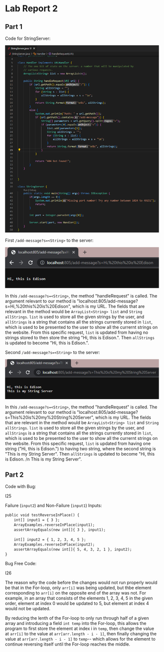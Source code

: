 # Lab Report 2

## Part 1

Code for StringServer:

![Image](L21.png)

First `/add-message?s=<String>` to the server:

![Image](L23.png)

In this `/add-message?s=<String>`, the method "handleRequest" is called. The argument relevant to our method is 
"localhost:805/add-message?s=Hi,%20this%20is%20Edison", which is my URL. The fields that are relevant in the 
method would be `ArrayList<String> list` and `String allStrings`. `list` is used to store all the given strings
by the user, and `allStrings` is a string that contains all the strings currently stored in `list`, which is used 
to be presented to the user to show all the currernt strings on the website. From this specific request, `list` is updated 
from having no strings stored to then store the string "Hi, this is Edison.". Then `allStrings` is updated to become
"Hi, this is Edison.".

Second `/add-message?s=<String>` to the server: 

![Image](L22.png)

In this `/add-message?s=<String>`, the method "handleRequest" is called. The argument relevant to our method is 
"localhost:805/add-message?s=This%20is%20my%20String%20Server", which is my URL. The fields that are relevant in the 
method would be `ArrayList<String> list` and `String allStrings`. `list` is used to store all the given strings
by the user, and `allStrings` is a string that contains all the strings currently stored in `list`, which is used 
to be presented to the user to show all the currernt strings on the website. From this specific request, `list` is updated 
from having one string ("Hi, this is Edison.") to having two string, where the second string is "This is my String Server".
Then `allStrings` is updated to become "Hi, this is Edison. /n This is my String Server".

## Part 2

Code with Bug:

l25

Failure (`input2`) and Non-Failure (`input1`) Inputs:

	public void testReverseInPlace() {
		int[] input1 = { 3 };
    	ArrayExamples.reverseInPlace(input1);
    	assertArrayEquals(new int[]{ 3 }, input1);

    	int[] input2 = { 1, 2, 3, 4, 5 };
    	ArrayExamples.reverseInPlace(input2);
    	assertArrayEquals(new int[]{ 5, 4, 3, 2, 1 }, input2);
	}
	
Bug Free Code:

l26

The reason why the code before the changes would not run properly would be that in the For-loop, only `arr[i]` was being updated, 
but thbe element corresponding to `arr[i]` on the opposite end of the array was not. For example, in an array that consists of the
elements 1, 2, 3, 4, 5 in the given order, element at index 0 would be updated to 5, but element at index 4 would not be updated.

By reducing the lenth of the For-loop to only run through half of a given array and introducing a field `int temp` into the For-loop,
this allows the program to first store the element at index i in `temp`, then change the value at `arr[i]` to the value at 
`arr[arr.length - i - 1]`, then finally changing the value at `arr[arr.length - i - 1]` to `temp`-- which allows for the element to 
continue reversing itself until the For-loop reaches the middle.

